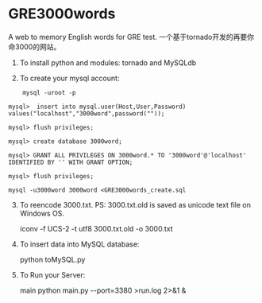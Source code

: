 # GRE3000words
A web to memory English words for GRE test. 一个基于tornado开发的再要你命3000的网站。

1. To install python and modules: tornado and MySQLdb

2. To create your mysql account:
```shell
    mysql -uroot -p
```
    mysql>  insert into mysql.user(Host,User,Password) values("localhost","3000word",password(""));

    mysql> flush privileges;

    mysql> create database 3000word;

    mysql> GRANT ALL PRIVILEGES ON 3000word.* TO '3000word'@'localhost' IDENTIFIED BY '' WITH GRANT OPTION;

    mysql> flush privileges;

    mysql -u3000word 3000word <GRE3000words_create.sql

3. To reencode 3000.txt. PS: 3000.txt.old is saved as unicode text file on Windows OS.
    
    iconv -f UCS-2 -t utf8 3000.txt.old -o 3000.txt

4. To insert data into MySQL database:
    
    python toMySQL.py

5. To Run your Server:
    
    main python main.py --port=3380  >run.log 2>&1 & 
    
